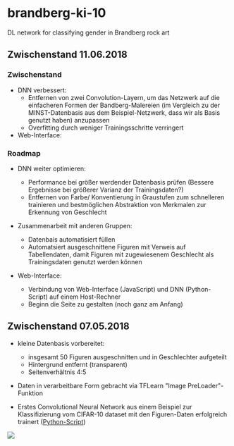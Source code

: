 # brandberg-ki-10
DL network for classifying gender in Brandberg rock art


## Zwischenstand 11.06.2018

### Zwischenstand
* DNN verbessert:
	* Entfernen von zwei Convolution-Layern, um das Netzwerk auf die einfacheren Formen der Bandberg-Malereien (im Vergleich zu der MINST-Datenbasis aus dem Beispiel-Netzwerk, dass wir als Basis genutzt haben) anzupassen
	* Overfitting durch weniger Trainingsschritte verringert
* Web-Interface:

### Roadmap 
* DNN weiter optimieren:
	* Performance bei größer werdender Datenbasis prüfen (Bessere Ergebnisse bei größerer Varianz der Trainingsdaten?)
	* Entfernen von Farbe/ Konventierung in Graustufen zum schnelleren trainieren und bestmöglichen Abstraktion von Merkmalen zur Erkennung von Geschlecht

* Zusammenarbeit mit anderen Gruppen:
	* Datenbais automatisiert füllen
	* Automatsiert ausgeschnittene Figuren mit Verweis auf Tabellendaten, damit Figuren mit zugewiesenem Geschlecht als Trainingsdaten genutzt werden können

* Web-Interface: 
	* Verbindung von Web-Interface (JavaScript) und DNN (Python-Script) auf einem Host-Rechner
	* Beginn die Seite zu gestalten (noch ganz am Anfang)	


## Zwischenstand 07.05.2018

* kleine Datenbasis vorbereitet: 
	* insgesamt 50 Figuren ausgeschnitten und in Geschlechter aufgeteilt
	* Hintergrund entfernt (transparent)
	* Seitenverhältnis 4:5

* Daten in verarbeitbare Form gebracht via TFLearn "Image PreLoader"-Funktion
* Erstes Convolutional Neural Network aus einem Beispiel zur Klassifizierung vom CIFAR-10 dataset mit den Figuren-Daten erfolgreich trainert ([Python-Script](https://github.com/stereolith/brandberg-ki-10/blob/master/script/network.py))

![](https://raw.githubusercontent.com/stereolith/brandberg-ki-10/master/tensorboard_0705.PNG)
